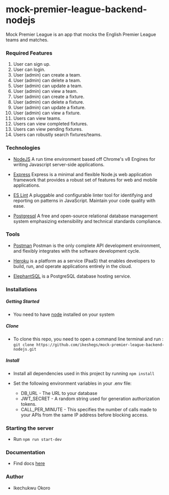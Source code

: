 # mock-premier-league-backend-nodejs

Mock Premier League is an app that mocks the English Premier League teams and matches.

### Required Features

1. User can sign up.
2. User can login.
3. User (admin) can create a team.
4. User (admin) can delete a team.
5. User (admin) can update a team.
6. User (admin) can view a team.
7. User (admin) can create a fixture.
8. User (admin) can delete a fixture.
9. User (admin) can update a fixture.
10. User (admin) can view a fixture.
11. Users can view teams.
12. Users can view completed fixtures.
13. Users can view pending fixtures.
14. Users can robustly search fixtures/teams.

### Technologies

- [NodeJS](https://nodejs.org) A run time environment based off Chrome's v8 Engines for writing Javascript server-side applications.

- [Express](https://expressjs.com) Express is a minimal and flexible Node.js web application framework that provides a robust set of features for web and mobile applications.
  
- [ES Lint](https://eslint.org) A pluggable and configurable linter tool for identifying and reporting on patterns in JavaScript. Maintain your code quality with ease.
  
- [Postgresql](postgresql.org)  A free and open-source relational database management system emphasizing extensibility and technical standards compliance.

### Tools

- [Postman](https://getpostman.com) Postman is the only complete API development environment, and flexibly integrates with the software development cycle.

- [Heroku](https://heroku.com) is a platform as a service (PaaS) that enables developers to build, run, and operate applications entirely in the cloud.

- [ElephantSQL](https://elephantsql.com) is a PostgreSQL database hosting service.

### Installations

##### Getting Started

- You need to have [node](https://nodejs.org) installed on your system
  
##### Clone

- To clone this repo, you need to open a command line terminal and run : `git clone https://github.com/ikeshegs/mock-premier-league-backend-nodejs.git`

##### Install

- Install all dependencies used in this project by running `npm install`

- Set the following environment variables in your .env file:

  - DB_URL - The URL to your database
  - JWT_SECRET - A random string used for generation authorization tokens.
  - CALL_PER_MINUTE - This specifies the number of calls made to your APIs from the same IP address before blocking access.

### Starting the server

- Run `npm run start-dev`

### Documentation

- Find docs [here](https://documenter.getpostman.com/view/5586593/SzKSUfvN?version=latest)

### Author

- Ikechukwu Okoro

